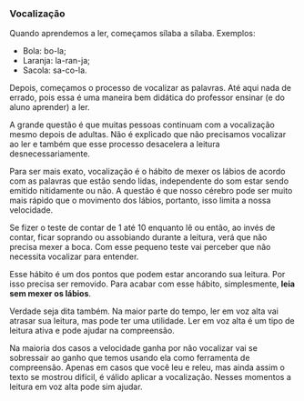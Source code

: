 ### Vocalização

Quando aprendemos a ler, começamos sílaba a sílaba. Exemplos:

* Bola: bo-la;
* Laranja: la-ran-ja;
* Sacola: sa-co-la.

Depois, começamos o processo de vocalizar as palavras. Até aqui nada de errado, pois essa é uma maneira bem didática do professor ensinar (e do aluno aprender) a ler.

A grande questão é que muitas pessoas continuam com a vocalização mesmo depois de adultas. Não é explicado que não precisamos vocalizar ao ler e também que esse processo desacelera a leitura desnecessariamente.

Para ser mais exato, vocalização é o hábito de mexer os lábios de acordo com as palavras que estão sendo lidas, independente do som estar sendo emitido nitidamente ou não. A questão é que nosso cérebro pode ser muito mais rápido que o movimento dos lábios, portanto, isso limita a nossa velocidade.

Se fizer o teste de contar de 1 até 10 enquanto lê ou então, ao invés de contar, ficar soprando ou assobiando durante a leitura, verá que não precisa mexer a boca. Com esse pequeno teste vai perceber que não necessita vocalizar para entender.

Esse hábito é um dos pontos que podem estar ancorando sua leitura. Por isso precisa ser removido. Para acabar com esse hábito, simplesmente, **leia sem mexer os lábios**.

Verdade seja dita também. Na maior parte do tempo, ler em voz alta vai atrasar sua leitura, mas pode ter uma utilidade. Ler em voz alta é um tipo de leitura ativa e pode ajudar na compreensão.

Na maioria dos casos a velocidade ganha por não vocalizar vai se sobressair ao ganho que temos usando ela como ferramenta de compreensão. Apenas em casos que você leu e releu, mas ainda assim o texto se mostrou difícil, é válido aplicar a vocalização. Nesses momentos a leitura em voz alta pode sim ajudar.
